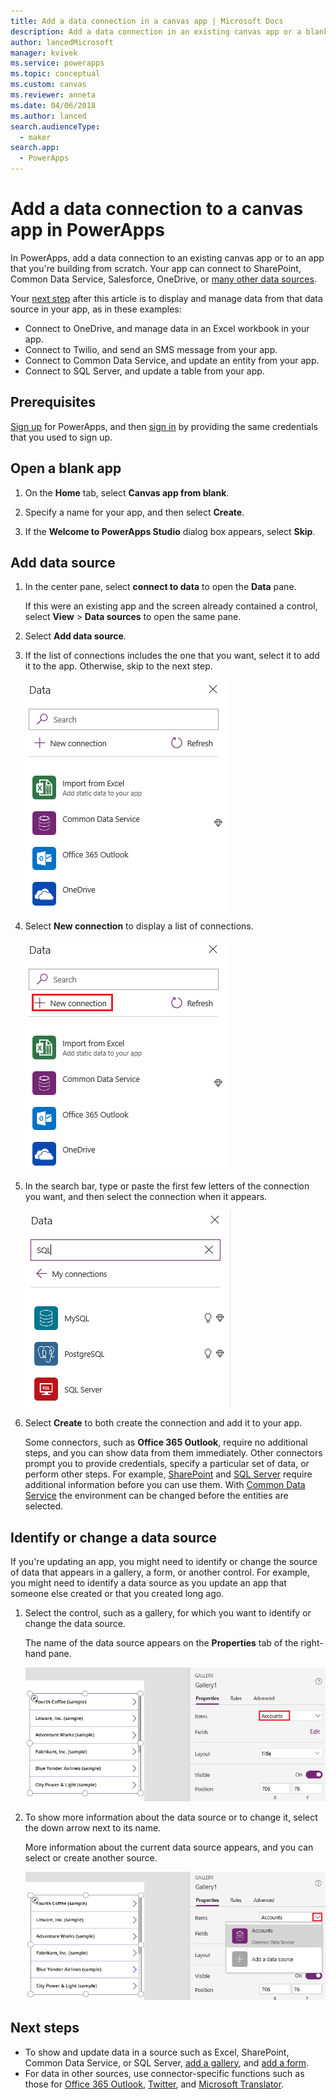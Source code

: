 ```yaml
---
title: Add a data connection in a canvas app | Microsoft Docs
description: Add a data connection in an existing canvas app or a blank app
author: lancedMicrosoft
manager: kvivek
ms.service: powerapps
ms.topic: conceptual
ms.custom: canvas
ms.reviewer: anneta
ms.date: 04/06/2018
ms.author: lanced
search.audienceType: 
  - maker
search.app: 
  - PowerApps
---
```

# Add a data connection to a canvas app in PowerApps

In PowerApps, add a data connection to an existing canvas app or to an app that you're building from scratch. Your app can connect to SharePoint, Common Data Service, Salesforce, OneDrive, or [many other data sources](connections-list.md).

Your [next step](#next-steps) after this article is to display and manage data from that data source in your app, as in these examples:

* Connect to OneDrive, and manage data in an Excel workbook in your app.
* Connect to Twilio, and send an SMS message from your app.
* Connect to Common Data Service, and update an entity from your app.
* Connect to SQL Server, and update a table from your app.

## Prerequisites

[Sign up](../signup-for-powerapps.md) for PowerApps, and then [sign in](http://web.powerapps.com?utm_source=padocs&utm_medium=linkinadoc&utm_campaign=referralsfromdoc) by providing the same credentials that you used to sign up.

## Open a blank app

1. On the **Home** tab, select **Canvas app from blank**.

1. Specify a name for your app, and then select **Create**.

1. If the **Welcome to PowerApps Studio** dialog box appears, select **Skip**.

## Add data source

1. In the center pane, select **connect to data** to open the **Data** pane.

    If this were an existing app and the screen already contained a control, select **View** > **Data sources** to open the same pane.

1. Select **Add data source**.

1. If the list of connections includes the one that you want, select it to add it to the app. Otherwise, skip to the next step.

    ![Choose an existing connection](./media/add-data-connection/choose-existing-connection.png)

1. Select **New connection** to display a list of connections.

    ![Add connection](./media/add-data-connection/add-connection.png)

1. In the search bar, type or paste the first few letters of the connection you want, and then select the connection when it appears.

    ![Search for a connection](./media/add-data-connection/search-connections.png)

1. Select **Create** to both create the connection and add it to your app.

    Some connectors, such as **Office 365 Outlook**, require no additional steps, and you can show data from them immediately. Other connectors prompt you to provide credentials, specify a particular set of data, or perform other steps. For example, [SharePoint](connections/connection-sharepoint-online.md) and [SQL Server](connections/connection-azure-sqldatabase.md) require additional information before you can use them.  With [Common Data Service](connections/connection-common-data-service.md) the environment can be changed before the entities are selected.

## Identify or change a data source
If you're updating an app, you might need to identify or change the source of data that appears in a gallery, a form, or another control. For example, you might need to identify a data source as you update an app that someone else created or that you created long ago.

1. Select the control, such as a gallery, for which you want to identify or change the data source.

    The name of the data source appears on the **Properties** tab of the right-hand pane.

    ![Identify a connection](./media/add-data-connection/identify-connection.png)

1. To show more information about the data source or to change it, select the down arrow next to its name.

    More information about the current data source appears, and you can select or create another source.

    ![Change a connection](./media/add-data-connection/change-connection.png)

## Next steps

* To show and update data in a source such as Excel, SharePoint, Common Data Service, or SQL Server, [add a gallery](add-gallery.md), and [add a form](add-form.md).
* For data in other sources, use connector-specific functions such as those for [Office 365 Outlook](connections/connection-office365-outlook.md), [Twitter](connections/connection-twitter.md), and [Microsoft Translator](connections/connection-microsoft-translator.md).
